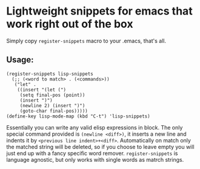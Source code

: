 Lightweight snippets for emacs that work right out of the box
===
Simply copy `register-snippets` macro to your .emacs, that's all.

## Usage:

```elisp
(register-snippets lisp-snippets
  (;; (<word to match> . (<commands>))
   ("let" .
    ((insert "(let (")
     (setq final-pos (point))
     (insert ")")
     (newline 2) (insert ")")
     (goto-char final-pos)))))
(define-key lisp-mode-map (kbd "C-t") 'lisp-snippets)
```

Essentially you can write any valid elisp expressions in <commands> block.
The only special command provided is `(newline <diff>)`, it inserts a new line and indents it by `<previous line indent>+<diff>`.
Automatically on match only the matched string will be deleted, so if you choose to leave <commands> empty you will just end up with a fancy specific word remover.
`register-snippets` is language agnostic, but only works with single words as matrch strings.
